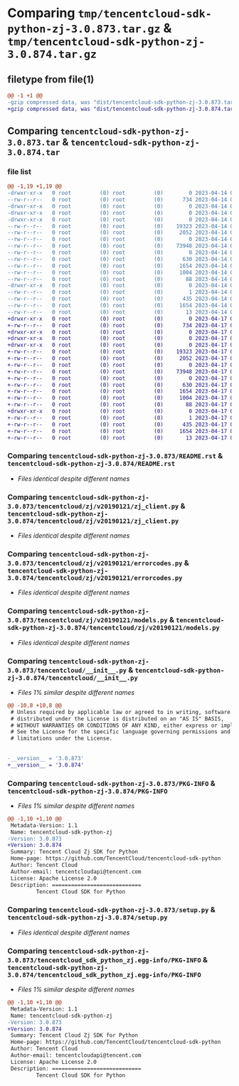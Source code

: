 # Comparing `tmp/tencentcloud-sdk-python-zj-3.0.873.tar.gz` & `tmp/tencentcloud-sdk-python-zj-3.0.874.tar.gz`

## filetype from file(1)

```diff
@@ -1 +1 @@
-gzip compressed data, was "dist/tencentcloud-sdk-python-zj-3.0.873.tar", last modified: Fri Apr 14 01:03:15 2023, max compression
+gzip compressed data, was "dist/tencentcloud-sdk-python-zj-3.0.874.tar", last modified: Mon Apr 17 00:55:28 2023, max compression
```

## Comparing `tencentcloud-sdk-python-zj-3.0.873.tar` & `tencentcloud-sdk-python-zj-3.0.874.tar`

### file list

```diff
@@ -1,19 +1,19 @@
-drwxr-xr-x   0 root         (0) root         (0)        0 2023-04-14 01:03:15.000000 tencentcloud-sdk-python-zj-3.0.873/
--rw-r--r--   0 root         (0) root         (0)      734 2023-04-14 01:03:15.000000 tencentcloud-sdk-python-zj-3.0.873/README.rst
-drwxr-xr-x   0 root         (0) root         (0)        0 2023-04-14 01:03:15.000000 tencentcloud-sdk-python-zj-3.0.873/tencentcloud/
-drwxr-xr-x   0 root         (0) root         (0)        0 2023-04-14 01:03:15.000000 tencentcloud-sdk-python-zj-3.0.873/tencentcloud/zj/
-drwxr-xr-x   0 root         (0) root         (0)        0 2023-04-14 01:03:15.000000 tencentcloud-sdk-python-zj-3.0.873/tencentcloud/zj/v20190121/
--rw-r--r--   0 root         (0) root         (0)    19323 2023-04-14 01:03:15.000000 tencentcloud-sdk-python-zj-3.0.873/tencentcloud/zj/v20190121/zj_client.py
--rw-r--r--   0 root         (0) root         (0)     2052 2023-04-14 01:03:15.000000 tencentcloud-sdk-python-zj-3.0.873/tencentcloud/zj/v20190121/errorcodes.py
--rw-r--r--   0 root         (0) root         (0)        0 2023-04-14 01:03:15.000000 tencentcloud-sdk-python-zj-3.0.873/tencentcloud/zj/v20190121/__init__.py
--rw-r--r--   0 root         (0) root         (0)    73948 2023-04-14 01:03:15.000000 tencentcloud-sdk-python-zj-3.0.873/tencentcloud/zj/v20190121/models.py
--rw-r--r--   0 root         (0) root         (0)        0 2023-04-14 01:03:15.000000 tencentcloud-sdk-python-zj-3.0.873/tencentcloud/zj/__init__.py
--rw-r--r--   0 root         (0) root         (0)      630 2023-04-14 01:03:15.000000 tencentcloud-sdk-python-zj-3.0.873/tencentcloud/__init__.py
--rw-r--r--   0 root         (0) root         (0)     1654 2023-04-14 01:03:15.000000 tencentcloud-sdk-python-zj-3.0.873/PKG-INFO
--rw-r--r--   0 root         (0) root         (0)     1004 2023-04-14 01:03:15.000000 tencentcloud-sdk-python-zj-3.0.873/setup.py
--rw-r--r--   0 root         (0) root         (0)       88 2023-04-14 01:03:15.000000 tencentcloud-sdk-python-zj-3.0.873/setup.cfg
-drwxr-xr-x   0 root         (0) root         (0)        0 2023-04-14 01:03:15.000000 tencentcloud-sdk-python-zj-3.0.873/tencentcloud_sdk_python_zj.egg-info/
--rw-r--r--   0 root         (0) root         (0)        1 2023-04-14 01:03:15.000000 tencentcloud-sdk-python-zj-3.0.873/tencentcloud_sdk_python_zj.egg-info/dependency_links.txt
--rw-r--r--   0 root         (0) root         (0)      435 2023-04-14 01:03:15.000000 tencentcloud-sdk-python-zj-3.0.873/tencentcloud_sdk_python_zj.egg-info/SOURCES.txt
--rw-r--r--   0 root         (0) root         (0)     1654 2023-04-14 01:03:15.000000 tencentcloud-sdk-python-zj-3.0.873/tencentcloud_sdk_python_zj.egg-info/PKG-INFO
--rw-r--r--   0 root         (0) root         (0)       13 2023-04-14 01:03:15.000000 tencentcloud-sdk-python-zj-3.0.873/tencentcloud_sdk_python_zj.egg-info/top_level.txt
+drwxr-xr-x   0 root         (0) root         (0)        0 2023-04-17 00:55:28.000000 tencentcloud-sdk-python-zj-3.0.874/
+-rw-r--r--   0 root         (0) root         (0)      734 2023-04-17 00:55:28.000000 tencentcloud-sdk-python-zj-3.0.874/README.rst
+drwxr-xr-x   0 root         (0) root         (0)        0 2023-04-17 00:55:28.000000 tencentcloud-sdk-python-zj-3.0.874/tencentcloud/
+drwxr-xr-x   0 root         (0) root         (0)        0 2023-04-17 00:55:28.000000 tencentcloud-sdk-python-zj-3.0.874/tencentcloud/zj/
+drwxr-xr-x   0 root         (0) root         (0)        0 2023-04-17 00:55:28.000000 tencentcloud-sdk-python-zj-3.0.874/tencentcloud/zj/v20190121/
+-rw-r--r--   0 root         (0) root         (0)    19323 2023-04-17 00:55:28.000000 tencentcloud-sdk-python-zj-3.0.874/tencentcloud/zj/v20190121/zj_client.py
+-rw-r--r--   0 root         (0) root         (0)     2052 2023-04-17 00:55:28.000000 tencentcloud-sdk-python-zj-3.0.874/tencentcloud/zj/v20190121/errorcodes.py
+-rw-r--r--   0 root         (0) root         (0)        0 2023-04-17 00:55:28.000000 tencentcloud-sdk-python-zj-3.0.874/tencentcloud/zj/v20190121/__init__.py
+-rw-r--r--   0 root         (0) root         (0)    73948 2023-04-17 00:55:28.000000 tencentcloud-sdk-python-zj-3.0.874/tencentcloud/zj/v20190121/models.py
+-rw-r--r--   0 root         (0) root         (0)        0 2023-04-17 00:55:28.000000 tencentcloud-sdk-python-zj-3.0.874/tencentcloud/zj/__init__.py
+-rw-r--r--   0 root         (0) root         (0)      630 2023-04-17 00:55:28.000000 tencentcloud-sdk-python-zj-3.0.874/tencentcloud/__init__.py
+-rw-r--r--   0 root         (0) root         (0)     1654 2023-04-17 00:55:28.000000 tencentcloud-sdk-python-zj-3.0.874/PKG-INFO
+-rw-r--r--   0 root         (0) root         (0)     1004 2023-04-17 00:55:28.000000 tencentcloud-sdk-python-zj-3.0.874/setup.py
+-rw-r--r--   0 root         (0) root         (0)       88 2023-04-17 00:55:28.000000 tencentcloud-sdk-python-zj-3.0.874/setup.cfg
+drwxr-xr-x   0 root         (0) root         (0)        0 2023-04-17 00:55:28.000000 tencentcloud-sdk-python-zj-3.0.874/tencentcloud_sdk_python_zj.egg-info/
+-rw-r--r--   0 root         (0) root         (0)        1 2023-04-17 00:55:28.000000 tencentcloud-sdk-python-zj-3.0.874/tencentcloud_sdk_python_zj.egg-info/dependency_links.txt
+-rw-r--r--   0 root         (0) root         (0)      435 2023-04-17 00:55:28.000000 tencentcloud-sdk-python-zj-3.0.874/tencentcloud_sdk_python_zj.egg-info/SOURCES.txt
+-rw-r--r--   0 root         (0) root         (0)     1654 2023-04-17 00:55:28.000000 tencentcloud-sdk-python-zj-3.0.874/tencentcloud_sdk_python_zj.egg-info/PKG-INFO
+-rw-r--r--   0 root         (0) root         (0)       13 2023-04-17 00:55:28.000000 tencentcloud-sdk-python-zj-3.0.874/tencentcloud_sdk_python_zj.egg-info/top_level.txt
```

### Comparing `tencentcloud-sdk-python-zj-3.0.873/README.rst` & `tencentcloud-sdk-python-zj-3.0.874/README.rst`

 * *Files identical despite different names*

### Comparing `tencentcloud-sdk-python-zj-3.0.873/tencentcloud/zj/v20190121/zj_client.py` & `tencentcloud-sdk-python-zj-3.0.874/tencentcloud/zj/v20190121/zj_client.py`

 * *Files identical despite different names*

### Comparing `tencentcloud-sdk-python-zj-3.0.873/tencentcloud/zj/v20190121/errorcodes.py` & `tencentcloud-sdk-python-zj-3.0.874/tencentcloud/zj/v20190121/errorcodes.py`

 * *Files identical despite different names*

### Comparing `tencentcloud-sdk-python-zj-3.0.873/tencentcloud/zj/v20190121/models.py` & `tencentcloud-sdk-python-zj-3.0.874/tencentcloud/zj/v20190121/models.py`

 * *Files identical despite different names*

### Comparing `tencentcloud-sdk-python-zj-3.0.873/tencentcloud/__init__.py` & `tencentcloud-sdk-python-zj-3.0.874/tencentcloud/__init__.py`

 * *Files 1% similar despite different names*

```diff
@@ -10,8 +10,8 @@
 # Unless required by applicable law or agreed to in writing, software
 # distributed under the License is distributed on an "AS IS" BASIS,
 # WITHOUT WARRANTIES OR CONDITIONS OF ANY KIND, either express or implied.
 # See the License for the specific language governing permissions and
 # limitations under the License.
 
 
-__version__ = '3.0.873'
+__version__ = '3.0.874'
```

### Comparing `tencentcloud-sdk-python-zj-3.0.873/PKG-INFO` & `tencentcloud-sdk-python-zj-3.0.874/PKG-INFO`

 * *Files 1% similar despite different names*

```diff
@@ -1,10 +1,10 @@
 Metadata-Version: 1.1
 Name: tencentcloud-sdk-python-zj
-Version: 3.0.873
+Version: 3.0.874
 Summary: Tencent Cloud Zj SDK for Python
 Home-page: https://github.com/TencentCloud/tencentcloud-sdk-python
 Author: Tencent Cloud
 Author-email: tencentcloudapi@tencent.com
 License: Apache License 2.0
 Description: ============================
         Tencent Cloud SDK for Python
```

### Comparing `tencentcloud-sdk-python-zj-3.0.873/setup.py` & `tencentcloud-sdk-python-zj-3.0.874/setup.py`

 * *Files identical despite different names*

### Comparing `tencentcloud-sdk-python-zj-3.0.873/tencentcloud_sdk_python_zj.egg-info/PKG-INFO` & `tencentcloud-sdk-python-zj-3.0.874/tencentcloud_sdk_python_zj.egg-info/PKG-INFO`

 * *Files 1% similar despite different names*

```diff
@@ -1,10 +1,10 @@
 Metadata-Version: 1.1
 Name: tencentcloud-sdk-python-zj
-Version: 3.0.873
+Version: 3.0.874
 Summary: Tencent Cloud Zj SDK for Python
 Home-page: https://github.com/TencentCloud/tencentcloud-sdk-python
 Author: Tencent Cloud
 Author-email: tencentcloudapi@tencent.com
 License: Apache License 2.0
 Description: ============================
         Tencent Cloud SDK for Python
```

